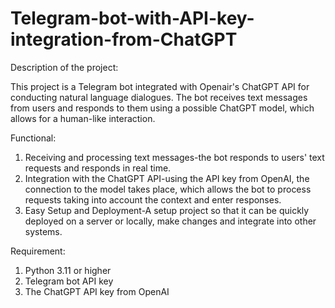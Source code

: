 # Telegram-bot-with-API-key-integration-from-ChatGPT

Description of the project: 

This project is a Telegram bot integrated with Openair's ChatGPT API for conducting natural language dialogues. The bot receives text messages from users and responds to them using a possible ChatGPT model, which allows for a human-like interaction.

Functional:

1. Receiving and processing text messages-the bot responds to users' text requests and responds in real time.
2. Integration with the ChatGPT API-using the API key from OpenAI, the connection to the model takes place, which allows the bot to process requests taking into account the context and enter responses.
3. Easy Setup and Deployment-A setup project so that it can be quickly deployed on a server or locally, make changes and integrate into other systems.
   
Requirement:

1. Python 3.11 or higher
2. Telegram bot API key
3. The ChatGPT API key from OpenAI
